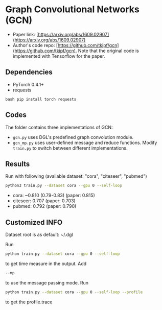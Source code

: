 Graph Convolutional Networks (GCN)
============

- Paper link: [https://arxiv.org/abs/1609.02907](https://arxiv.org/abs/1609.02907)
- Author's code repo: [https://github.com/tkipf/gcn](https://github.com/tkipf/gcn). Note that the original code is 
implemented with Tensorflow for the paper. 

Dependencies
------------
- PyTorch 0.4.1+
- requests

``bash
pip install torch requests
``

Codes
-----
The folder contains three implementations of GCN:
- `gcn.py` uses DGL's predefined graph convolution module.
- `gcn_mp.py` uses user-defined message and reduce functions.
Modify `train.py` to switch between different implementations.

Results
-------
Run with following (available dataset: "cora", "citeseer", "pubmed")
```bash
python3 train.py --dataset cora --gpu 0 --self-loop
```

* cora: ~0.810 (0.79-0.83) (paper: 0.815)
* citeseer: 0.707 (paper: 0.703)
* pubmed: 0.792 (paper: 0.790)

Customized INFO
----------
Dataset root is as default: ~/.dgl

Run
```bash
python train.py --dataset cora --gpu 0 --self-loop
```
to get time measure in the output. Add
```bash
--mp
```
to use the message passing mode.
Run

```bash
python train.py --dataset cora --gpu 0 --self-loop --profile
```
to get the profile.trace

